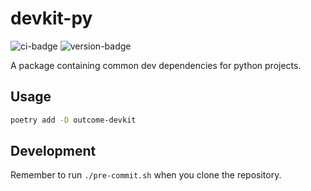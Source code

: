 # devkit-py
![ci-badge](https://github.com/outcome-co/devkit-py/workflows/Release/badge.svg?branch=v3.0.13) ![version-badge](https://img.shields.io/badge/version-3.0.2-brightgreen)

A package containing common dev dependencies for python projects.

## Usage

```sh
poetry add -D outcome-devkit
```

## Development

Remember to run `./pre-commit.sh` when you clone the repository.
